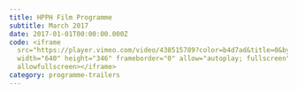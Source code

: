 ```yaml
---
title: HPPH Film Programme
subtitle: March 2017
date: 2017-01-01T00:00:00.000Z
code: <iframe
  src="https://player.vimeo.com/video/438515789?color=b4d7ad&title=0&byline=0&portrait=0"
  width="640" height="346" frameborder="0" allow="autoplay; fullscreen"
  allowfullscreen></iframe>
category: programme-trailers
---
```

